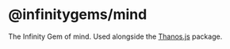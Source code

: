 # @infinitygems/mind

The Infinity Gem of mind. Used alongside the [Thanos.js](https://npmjs.org/package/thanos.js) package.
